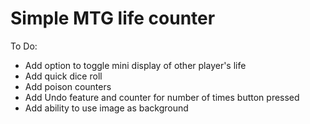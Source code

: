 # Simple MTG life counter

To Do:
- Add option to toggle mini display of other player's life
- Add quick dice roll
- Add poison counters
- Add Undo feature and counter for number of times button pressed
- Add ability to use image as background
